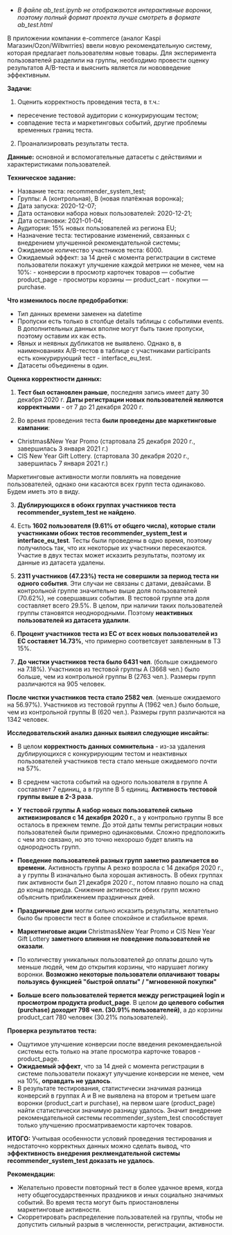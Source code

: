 * _В файле ab_test.ipynb не отображаются интерактивные воронки, поэтому полный формат проекта лучше смотреть в формате ab_test.html_

В приложении компании e-commerce (аналог Kaspi Магазин/Ozon/Wilbwrries) ввели новую рекомендательную систему, которая предлагает пользователям новые товары. Для эксперимента пользователей разделили на группы, необходимо провести оценку результатов A/B-теста и выяснить является ли нововведение эффективным.

**Задачи:**
1) Оценить корректность проведения теста, в т.ч.:
- пересечение тестовой аудитории с конкурирующим тестом;
- совпадение теста и маркетинговых событий, другие проблемы временных границ теста.

2) Проанализировать результаты теста.

**Данные:** основной и вспомогательные датасеты с действиями и характеристиками пользователей.

**Техническое задание:**

- Название теста: recommender_system_test;
- Группы: А (контрольная), B (новая платёжная воронка);
- Дата запуска: 2020-12-07;
- Дата остановки набора новых пользователей: 2020-12-21;
- Дата остановки: 2021-01-04;
- Аудитория: 15% новых пользователей из региона EU;
- Назначение теста: тестирование изменений, связанных с внедрением улучшенной рекомендательной системы;
- Ожидаемое количество участников теста: 6000.
- Ожидаемый эффект: за 14 дней с момента регистрации в системе пользователи покажут улучшение каждой метрики не менее, чем на 10%: 
        - конверсии в просмотр карточек товаров — событие product_page
        - просмотры корзины — product_cart
        - покупки — purchase.

**Что изменилось после предобработки:**
- Тип данных времени заменен на datetime
- Пропуски есть только в столбце details таблицы с событиями events. В дополнительных данных вполне могут быть такие пропуски, поэтому оставим их как есть.
- Явных и неявных дубликатов не выявлено. Однако в, в наименованиях A/B-тестов в таблице с участниками participants есть конкурирующий тест - interface_eu_test.
- Датасеты объединены в один.

**Оценка корректности данных:**
1) **Тест был остановлен раньше**, последняя запись имеет дату 30 декабря 2020 г. **Даты регистрации новых пользователей являются корректными** - от 7 до 21 декабря 2020 г.

2) Во время проведения теста **были проведены две маркетинговые кампании**:

- Christmas&New Year Promo (стартовала 25 декабря 2020 г., завершилась 3 января 2021 г.)
- CIS New Year Gift Lottery. (стартовала 30 декабря 2020 г., завершилась 7 января 2021 г.)

Маркетинговые активности могли повлиять на поведение пользователей, однако они касаются всех групп теста одинаково. Будем иметь это в виду.

3) **Дублирующихся в обоих группах участников теста recommender_system_test не найдено**.

4) Есть **1602 пользователя (9.61% от общего числа), которые стали участниками обоих тестов recommender_system_test и interface_eu_test**. Тесты были проведены в одно время, поэтому получилось так, что их некоторые их участники пересекаются. Участие в двух тестах может исказить результаты, поэтому их данные из датасета удалены.

5) **2311 участников (47.23%) теста не совершили за период теста ни одного события**. Эти случаи не связаны с датами, девайсами. В контрольной группе значительно выше доля пользователей (70.62%), не совершавших события. В тестовой группе эта доля составляет всего 29.5%. В целом, при наличии таких пользователей группы становятся неоднородными. Поэтому **неактивных пользователей из датасета удалили**. 

6) **Процент участников теста из ЕС от всех новых пользователей из ЕС составяет 14.73%**, что примерно соответсвует заявленным в ТЗ 15%.

7) **До чистки участников теста было 6431 чел**. (больше ожидаемого на 7.18%). Участников из тестовой группы A (3668 чел.) было больше, чем из контрольной группы B (2763 чел.). Размеры групп различаются на 905 человек.

**После чистки участников теста стало 2582 чел**. (меньше ожидаемого на 56.97%). Участников из тестовой группы A (1962 чел.) было больше, чем из контрольной группы B (620 чел.). Размеры групп различаются на 1342 человек.

**Исследовательский анализ данных выявил следующие инсайты:**

- В целом **корректность данных сомнительна** - из-за удаления дублирующихся с конкурирующим тестом и неактивных пользователей участников теста стало меньше ожидаемого почти на 57%.
- В среднем частота событий на одного пользователя в группе A составляет 7 единиц, а в группе B 5 единиц. **Активность тестовой группы выше в 2-3 раза.**

- **У тестовой группы A набор новых пользователей сильно активизировался с 14 декабря 2020 г.**, а у контрольно группы B все осталось в прежнем темпе. До этой даты темпы регистрации новых пользователей были примерно одинаковыми. Сложно предположить с чем это связано, но это точно нехорошо будет влиять на однородность групп.

- **Поведение пользователей разных групп заметно различается во времени.** Активность группы A резко возросла с 14 декабря 2020 г., а у группы B изначально была хорошая активность. В обеих группах пик активности был 21 декабря 2020 г., потом плавно пошло на спад до конца периода. Снижение активности обеих групп  можно объяснить приближением праздничных дней. 

- **Праздничные дни** могли сильно исказить результаты, желательно было бы провести тест в более спокойное и стабильное время.

- **Маркетинговые акции** Christmas&New Year Promo и CIS New Year Gift Lottery **заметного влияния не поведение пользователей не оказали**. 

- По количеству уникальных пользователей до оплаты дошло чуть меньше людей, чем до открытия корзины, что нарушает логику воронки. **Возможно некоторые пользователи оплачивают товары пользуясь функцией "быстрой оплаты" / "мгновенной покупки"**

- **Больше всего пользователей теряется между регистрацией login и просмотром продукта product_page**. В целом **до целевого события (purchase) доходит 798 чел. (30.91% пользователей)**, а до корзины product_cart 780 человек (30.21% пользователей). 

**Проверка результатов теста:**

- Ощутимое улучшение конверсии после введения рекомендаельной системы есть только на этапе просмотра карточке товаров - product_page.
- **Ожидаемый эффект**, что за 14 дней с момента регистрации в системе пользователи покажут улучшение конверсии не менее, чем на 10%, **оправдать не удалось**. 
- В результате тестирования, статистически значимая разница конверсий в группах А и В не выявлена на втором и третьем шаге воронки (product_cart и purchase), на первом шаге (product_page) найти статистически значимую разницу удалось. Значит внедрение рекомендательной системы recommender_system_test способствует только улучшению просматриваемости карточек товаров. 

**ИТОГО:** Учитывая особенности условий проведения тестирования и недостаточно корректных данных можно сделать вывод, что **эффективность внедрения реклмендательной системы recommender_system_test доказать не удалось**.

**Рекомендации:**
- Желательно провести повторный тест в более удачное время, когда нету общегосударственных праздников и иных социально значимых событий. Во время теста могут быть приостановлены маркетинговые активности. 
- Скорретировать распределение пользователей на группы, чтобы не допустить сильный разрыв в численности, регистрации, активности.
